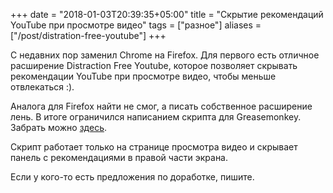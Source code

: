 +++
date = "2018-01-03T20:39:35+05:00"
title = "Скрытие рекомендаций YouTube при просмотре видео"
tags = ["разное"]
aliases = ["/post/distration-free-youtube"]
+++

C недавних пор заменил Chrome на Firefox. Для первого есть отличное расширение Distraction Free Youtube, которое позволяет скрывать рекомендации YouTube при просмотре видео, чтобы меньше отвлекаться :).

Аналога для Firefox найти не смог, а писать собственное расширение лень. В итоге ограничился написанием скрипта для Greasemonkey. Забрать можно [здесь](https://gist.github.com/ilmarin/6fcc8dc0cab2b193640488b6b133b32c/raw/f83fb234695ecc88dbe5dc818b7ee5b92a8d196d/distraction-free-youtube.user.js).

Скрипт работает только на странице просмотра видео и скрывает панель с рекомендациями в правой части экрана.

Если у кого-то есть предложения по доработке, пишите.